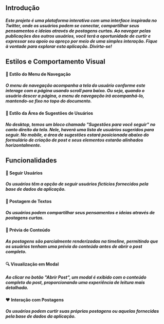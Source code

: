## Introdução
##### Este projeto é uma plataforma interativa com uma interface inspirada no Twitter, onde os usuários podem se conectar, compartilhar seus pensamentos e ideias através de postagens curtas. Ao navegar pelas publicações dos outros usuários, você terá a oportunidade de curtir e expressar seu apoio ou apreço por meio de uma simples interação. Fique à vontade para explorar esta aplicação. Divirta-se! 

## Estilos e Comportamento Visual
#### 🎨 Estilo do Menu de Navegação

##### O menu de navegação acompanha a tela do usuário conforme este interage com a página usando scroll para baixo. Ou seja, quando o usuário descer a página, o menu de navegação irá acompanhá-lo, mantendo-se fixo no topo do documento.

#### 🎨 Estilo da Área de Sugestões de Usuários

##### No desktop, temos um bloco chamado "Sugestões para você seguir" no canto direito da tela. Nele, haverá uma lista de usuários sugeridos para seguir. No mobile, a área de sugestões estará posicionada abaixo do formulário de criação de post e seus elementos estarão alinhados horizontalmente.

## Funcionalidades

#### 👥 Seguir Usuários
##### Os usuários têm a opção de seguir usuários fictícios fornecidos pela base de dados da aplicação.

#### 📝 Postagem de Textos
##### Os usuários podem compartilhar seus pensamentos e ideias através de postagens curtas.

#### 👀 Prévia de Conteúdo
##### As postagens são parcialmente renderizadas na timeline, permitindo que os usuários tenham uma prévia do conteúdo antes de abrir o post completo.

#### 🔍 Visualização em Modal
##### Ao clicar no botão "Abrir Post", um modal é exibido com o conteúdo completo do post, proporcionando uma experiência de leitura mais detalhada.

#### ❤️ Interação com Postagens
##### Os usuários podem curtir suas próprias postagens ou aquelas fornecidas pela base de dados da aplicação.
